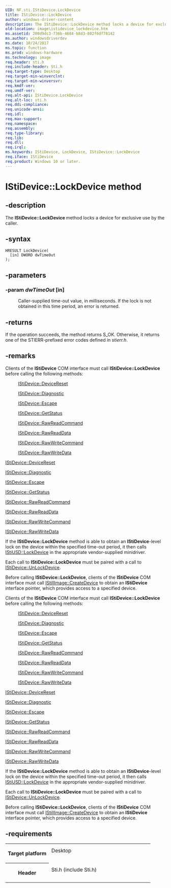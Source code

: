 ```yaml
---
UID: NF.sti.IStiDevice.LockDevice
title: IStiDevice::LockDevice
author: windows-driver-content
description: The IStiDevice::LockDevice method locks a device for exclusive use by the caller.
old-location: image\istidevice_lockdevice.htm
ms.assetid: 208d9dc3-736b-4684-b8d3-802f6df78142
ms.author: windowsdriverdev
ms.date: 10/24/2017
ms.topic: function
ms.prod: windows-hardware
ms.technology: image
req.header: sti.h
req.include-header: Sti.h
req.target-type: Desktop
req.target-min-winverclnt: 
req.target-min-winversvr: 
req.kmdf-ver: 
req.umdf-ver: 
req.alt-api: IStiDevice.LockDevice
req.alt-loc: sti.h
req.ddi-compliance: 
req.unicode-ansi: 
req.idl: 
req.max-support: 
req.namespace: 
req.assembly: 
req.type-library: 
req.lib: 
req.dll: 
req.irql: 
ms.keywords: IStiDevice, LockDevice, IStiDevice::LockDevice
req.iface: IStiDevice
req.product: Windows 10 or later.
---
```


# IStiDevice::LockDevice method



## -description
<p>The <b>IStiDevice::LockDevice </b>method locks a device for exclusive use by the caller.</p>


## -syntax

````
HRESULT LockDevice(
  [in] DWORD dwTimeOut
);
````


## -parameters
<dl>

### -param <i>dwTimeOut</i> [in]

<dd>
<p>Caller-supplied time-out value, in milliseconds. If the lock is not obtained in this time period, an error is returned.</p>
</dd>
</dl>

## -returns
<p>If the operation succeeds, the method returns S_OK. Otherwise, it returns one of the STIERR-prefixed error codes defined in <i>stierr.h</i>.</p>

## -remarks
<p>Clients of the <b>IStiDevice</b> COM interface must call <b>IStiDevice::LockDevice</b> before calling the following methods:</p><dl>
<dd>
<p>
<a href="https://msdn.microsoft.com/library/windows/hardware/ff543733">IStiDevice::DeviceReset</a>
</p>
</dd>
<dd>
<p>
<a href="https://msdn.microsoft.com/library/windows/hardware/ff543736">IStiDevice::Diagnostic</a>
</p>
</dd>
<dd>
<p>
<a href="https://msdn.microsoft.com/library/windows/hardware/ff543740">IStiDevice::Escape</a>
</p>
</dd>
<dd>
<p>
<a href="https://msdn.microsoft.com/library/windows/hardware/ff543752">IStiDevice::GetStatus</a>
</p>
</dd>
<dd>
<p>
<a href="https://msdn.microsoft.com/library/windows/hardware/ff543758">IStiDevice::RawReadCommand</a>
</p>
</dd>
<dd>
<p>
<a href="https://msdn.microsoft.com/library/windows/hardware/ff543760">IStiDevice::RawReadData</a>
</p>
</dd>
<dd>
<p>
<a href="https://msdn.microsoft.com/library/windows/hardware/ff543762">IStiDevice::RawWriteCommand</a>
</p>
</dd>
<dd>
<p>
<a href="https://msdn.microsoft.com/library/windows/hardware/ff543764">IStiDevice::RawWriteData</a>
</p>
</dd>
</dl><p>
<a href="https://msdn.microsoft.com/library/windows/hardware/ff543733">IStiDevice::DeviceReset</a>
</p>

<p>
<a href="https://msdn.microsoft.com/library/windows/hardware/ff543736">IStiDevice::Diagnostic</a>
</p>

<p>
<a href="https://msdn.microsoft.com/library/windows/hardware/ff543740">IStiDevice::Escape</a>
</p>

<p>
<a href="https://msdn.microsoft.com/library/windows/hardware/ff543752">IStiDevice::GetStatus</a>
</p>

<p>
<a href="https://msdn.microsoft.com/library/windows/hardware/ff543758">IStiDevice::RawReadCommand</a>
</p>

<p>
<a href="https://msdn.microsoft.com/library/windows/hardware/ff543760">IStiDevice::RawReadData</a>
</p>

<p>
<a href="https://msdn.microsoft.com/library/windows/hardware/ff543762">IStiDevice::RawWriteCommand</a>
</p>

<p>
<a href="https://msdn.microsoft.com/library/windows/hardware/ff543764">IStiDevice::RawWriteData</a>
</p>

<p>If the <b>IStiDevice::LockDevice</b> method is able to obtain an <b>IStiDevice</b>-level lock on the device within the specified time-out period, it then calls <a href="https://msdn.microsoft.com/library/windows/hardware/ff543829">IStiUSD::LockDevice</a> in the appropriate vendor-supplied minidriver.</p>

<p>Each call to <b>IStiDevice::LockDevice</b> must be paired with a call to <a href="https://msdn.microsoft.com/library/windows/hardware/ff543770">IStiDevice::UnLockDevice</a>.</p>

<p>Before calling <b>IStiDevice::LockDevice</b>, clients of the <b>IStiDevice</b> COM interface must call <a href="https://msdn.microsoft.com/library/windows/hardware/ff543778">IStillImage::CreateDevice</a> to obtain an <b>IStiDevice</b> interface pointer, which provides access to a specified device.</p>

<p>Clients of the <b>IStiDevice</b> COM interface must call <b>IStiDevice::LockDevice</b> before calling the following methods:</p><dl>
<dd>
<p>
<a href="https://msdn.microsoft.com/library/windows/hardware/ff543733">IStiDevice::DeviceReset</a>
</p>
</dd>
<dd>
<p>
<a href="https://msdn.microsoft.com/library/windows/hardware/ff543736">IStiDevice::Diagnostic</a>
</p>
</dd>
<dd>
<p>
<a href="https://msdn.microsoft.com/library/windows/hardware/ff543740">IStiDevice::Escape</a>
</p>
</dd>
<dd>
<p>
<a href="https://msdn.microsoft.com/library/windows/hardware/ff543752">IStiDevice::GetStatus</a>
</p>
</dd>
<dd>
<p>
<a href="https://msdn.microsoft.com/library/windows/hardware/ff543758">IStiDevice::RawReadCommand</a>
</p>
</dd>
<dd>
<p>
<a href="https://msdn.microsoft.com/library/windows/hardware/ff543760">IStiDevice::RawReadData</a>
</p>
</dd>
<dd>
<p>
<a href="https://msdn.microsoft.com/library/windows/hardware/ff543762">IStiDevice::RawWriteCommand</a>
</p>
</dd>
<dd>
<p>
<a href="https://msdn.microsoft.com/library/windows/hardware/ff543764">IStiDevice::RawWriteData</a>
</p>
</dd>
</dl><p>
<a href="https://msdn.microsoft.com/library/windows/hardware/ff543733">IStiDevice::DeviceReset</a>
</p>

<p>
<a href="https://msdn.microsoft.com/library/windows/hardware/ff543736">IStiDevice::Diagnostic</a>
</p>

<p>
<a href="https://msdn.microsoft.com/library/windows/hardware/ff543740">IStiDevice::Escape</a>
</p>

<p>
<a href="https://msdn.microsoft.com/library/windows/hardware/ff543752">IStiDevice::GetStatus</a>
</p>

<p>
<a href="https://msdn.microsoft.com/library/windows/hardware/ff543758">IStiDevice::RawReadCommand</a>
</p>

<p>
<a href="https://msdn.microsoft.com/library/windows/hardware/ff543760">IStiDevice::RawReadData</a>
</p>

<p>
<a href="https://msdn.microsoft.com/library/windows/hardware/ff543762">IStiDevice::RawWriteCommand</a>
</p>

<p>
<a href="https://msdn.microsoft.com/library/windows/hardware/ff543764">IStiDevice::RawWriteData</a>
</p>

<p>If the <b>IStiDevice::LockDevice</b> method is able to obtain an <b>IStiDevice</b>-level lock on the device within the specified time-out period, it then calls <a href="https://msdn.microsoft.com/library/windows/hardware/ff543829">IStiUSD::LockDevice</a> in the appropriate vendor-supplied minidriver.</p>

<p>Each call to <b>IStiDevice::LockDevice</b> must be paired with a call to <a href="https://msdn.microsoft.com/library/windows/hardware/ff543770">IStiDevice::UnLockDevice</a>.</p>

<p>Before calling <b>IStiDevice::LockDevice</b>, clients of the <b>IStiDevice</b> COM interface must call <a href="https://msdn.microsoft.com/library/windows/hardware/ff543778">IStillImage::CreateDevice</a> to obtain an <b>IStiDevice</b> interface pointer, which provides access to a specified device.</p>

## -requirements
<table>
<tr>
<th width="30%">
<p>Target platform</p>
</th>
<td width="70%">
<dl>
<dt>Desktop</dt>
</dl>
</td>
</tr>
<tr>
<th width="30%">
<p>Header</p>
</th>
<td width="70%">
<dl>
<dt>Sti.h (include Sti.h)</dt>
</dl>
</td>
</tr>
</table>
